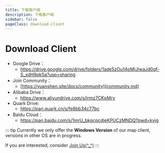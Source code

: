 ```yaml
---
title: 下载客户端
description: 下载客户端
sidebar: false
pageClass: download-client
---
```


# Download Client

- Google Drive：
  - <https://drive.google.com/drive/folders/1ade5zOu14oMIJlwaJd0qf-S_xdH9pkSa?usp=sharing>
- Join Community：
  - [https://yuanshen.site/docs/community](community.md)
- Alibaba Drive：
  - <https://www.aliyundrive.com/s/irmz7CKpMry>
- Quark Drive:
  - <https://pan.quark.cn/s/fe8bb34c77bc>
- Baidu Cloud：
  - <https://pan.baidu.com/s/1mrU_bkqcpcdjeKPUCzMNDQ?pwd=kyjg>

::: tip
Currently we only offer the **Windows Version** of our map client, versions in other OS are in progress.

If you are interested, consider [Join Us(^\_^)](./join)
:::
